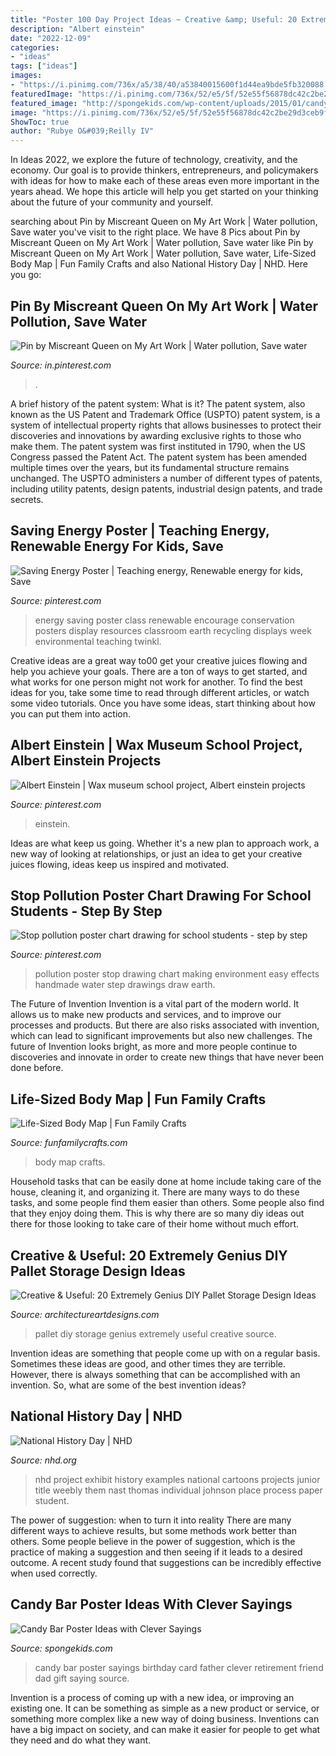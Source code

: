 ```yaml
---
title: "Poster 100 Day Project Ideas ~ Creative &amp; Useful: 20 Extremely Genius Diy Pallet Storage Design Ideas"
description: "Albert einstein"
date: "2022-12-09"
categories:
- "ideas"
tags: ["ideas"]
images:
- "https://i.pinimg.com/736x/a5/38/40/a53840015600f1d44ea9bde5fb320088.jpg"
featuredImage: "https://i.pinimg.com/736x/52/e5/5f/52e55f56878dc42c2be29d3ceb9fbdae.jpg"
featured_image: "http://spongekids.com/wp-content/uploads/2015/01/candy-bar-sayings/12-candy-bar-saying-ideas.jpg"
image: "https://i.pinimg.com/736x/52/e5/5f/52e55f56878dc42c2be29d3ceb9fbdae.jpg"
ShowToc: true
author: "Rubye O&#039;Reilly IV"
---
```



In Ideas 2022, we explore the future of technology, creativity, and the economy. Our goal is to provide thinkers, entrepreneurs, and policymakers with ideas for how to make each of these areas even more important in the years ahead. We hope this article will help you get started on your thinking about the future of your community and yourself.

	

		
searching about Pin by Miscreant Queen on My Art Work | Water pollution, Save water you've visit to the right place. We have 8 Pics about Pin by Miscreant Queen on My Art Work | Water pollution, Save water like Pin by Miscreant Queen on My Art Work | Water pollution, Save water, Life-Sized Body Map | Fun Family Crafts and also National History Day | NHD. Here you go:
		
    
## Pin By Miscreant Queen On My Art Work | Water Pollution, Save Water

<img loading=lazy src="https://i.pinimg.com/736x/98/ba/71/98ba711ba2fd9a1c7546c909cb2620e3.jpg" onerror="this.onerror=null;this.src='https://tse2.mm.bing.net/th?id=OIP.nDDmi9UGJXOFLmwsssVsLwHaNK&amp;pid=15.1';" alt="Pin by Miscreant Queen on My Art Work | Water pollution, Save water">

_Source: in.pinterest.com_

>. 

	

A brief history of the patent system: What is it?
The patent system, also known as the US Patent and Trademark Office (USPTO) patent system, is a system of intellectual property rights that allows businesses to protect their discoveries and innovations by awarding exclusive rights to those who make them. The patent system was first instituted in 1790, when the US Congress passed the Patent Act. The patent system has been amended multiple times over the years, but its fundamental structure remains unchanged. The USPTO administers a number of different types of patents, including utility patents, design patents, industrial design patents, and trade secrets.

    
## Saving Energy Poster | Teaching Energy, Renewable Energy For Kids, Save

<img loading=lazy src="https://i.pinimg.com/736x/52/e5/5f/52e55f56878dc42c2be29d3ceb9fbdae.jpg" onerror="this.onerror=null;this.src='https://tse3.mm.bing.net/th?id=OIP.bzYgzAH0a-hmR3NkwZnqzgHaKl&amp;pid=15.1';" alt="Saving Energy Poster | Teaching energy, Renewable energy for kids, Save">

_Source: pinterest.com_

>energy saving poster class renewable encourage conservation posters display resources classroom earth recycling displays week environmental teaching twinkl. 

	

Creative ideas are a great way to00 get your creative juices flowing and help you achieve your goals. There are a ton of ways to get started, and what works for one person might not work for another. To find the best ideas for you, take some time to read through different articles, or watch some video tutorials. Once you have some ideas, start thinking about how you can put them into action.

    
## Albert Einstein | Wax Museum School Project, Albert Einstein Projects

<img loading=lazy src="https://i.pinimg.com/736x/a5/38/40/a53840015600f1d44ea9bde5fb320088.jpg" onerror="this.onerror=null;this.src='https://tse2.mm.bing.net/th?id=OIP.azv-T66mUNN-QtwvQku3zwHaFm&amp;pid=15.1';" alt="Albert Einstein | Wax museum school project, Albert einstein projects">

_Source: pinterest.com_

>einstein. 

	

Ideas are what keep us going. Whether it's a new plan to approach work, a new way of looking at relationships, or just an idea to get your creative juices flowing, ideas keep us inspired and motivated.

    
## Stop Pollution Poster Chart Drawing For School Students - Step By Step

<img loading=lazy src="https://i.pinimg.com/736x/c2/21/87/c22187da9a8ac3642c0f283d96df85ed.jpg" onerror="this.onerror=null;this.src='https://tse3.mm.bing.net/th?id=OIP.F0V8HqZJlaQWbypp8J_JgAHaFj&amp;pid=15.1';" alt="Stop pollution poster chart drawing for school students - step by step">

_Source: pinterest.com_

>pollution poster stop drawing chart making environment easy effects handmade water step drawings draw earth. 

	

The Future of Invention
Invention is a vital part of the modern world. It allows us to make new products and services, and to improve our processes and products. But there are also risks associated with invention, which can lead to significant improvements but also new challenges. The future of Invention looks bright, as more and more people continue to discoveries and innovate in order to create new things that have never been done before.

    
## Life-Sized Body Map | Fun Family Crafts

<img loading=lazy src="https://funfamilycrafts.com/wp-content/uploads/2013/08/IMG_2149.jpg" onerror="this.onerror=null;this.src='https://tse4.mm.bing.net/th?id=OIP.gTmHu1WGy-Ftx72yM1BPcQHaLG&amp;pid=15.1';" alt="Life-Sized Body Map | Fun Family Crafts">

_Source: funfamilycrafts.com_

>body map crafts. 

	

Household tasks that can be easily done at home include taking care of the house, cleaning it, and organizing it. There are many ways to do these tasks, and some people find them easier than others. Some people also find that they enjoy doing them. This is why there are so many diy ideas out there for those looking to take care of their home without much effort.

    
## Creative &amp; Useful: 20 Extremely Genius DIY Pallet Storage Design Ideas

<img loading=lazy src="https://www.architectureartdesigns.com/wp-content/uploads/2014/12/1716.jpg" onerror="this.onerror=null;this.src='https://tse1.mm.bing.net/th?id=OIP.bxdesK2dae7ei60U0I2NyQHaO3&amp;pid=15.1';" alt="Creative &amp; Useful: 20 Extremely Genius DIY Pallet Storage Design Ideas">

_Source: architectureartdesigns.com_

>pallet diy storage genius extremely useful creative source. 

	

Invention ideas are something that people come up with on a regular basis. Sometimes these ideas are good, and other times they are terrible. However, there is always something that can be accomplished with an invention. So, what are some of the best invention ideas?

    
## National History Day | NHD

<img loading=lazy src="https://www.nhd.org/sites/default/files/upload/ExhibitExample1.jpg" onerror="this.onerror=null;this.src='https://tse4.mm.bing.net/th?id=OIP.CRc1Dp1H2D1UJkVOpjGvlgHaLG&amp;pid=15.1';" alt="National History Day | NHD">

_Source: nhd.org_

>nhd project exhibit history examples national cartoons projects junior title weebly them nast thomas individual johnson place process paper student. 

	

The power of suggestion: when to turn it into reality
There are many different ways to achieve results, but some methods work better than others. Some people believe in the power of suggestion, which is the practice of making a suggestion and then seeing if it leads to a desired outcome. A recent study found that suggestions can be incredibly effective when used correctly.

    
## Candy Bar Poster Ideas With Clever Sayings

<img loading=lazy src="http://spongekids.com/wp-content/uploads/2015/01/candy-bar-sayings/12-candy-bar-saying-ideas.jpg" onerror="this.onerror=null;this.src='https://tse2.mm.bing.net/th?id=OIP.xXtAGYzQS3vZBkdTWtcs0wHaJ4&amp;pid=15.1';" alt="Candy Bar Poster Ideas with Clever Sayings">

_Source: spongekids.com_

>candy bar poster sayings birthday card father clever retirement friend dad gift saying source. 

	

Invention is a process of coming up with a new idea, or improving an existing one. It can be something as simple as a new product or service, or something more complex like a new way of doing business. Inventions can have a big impact on society, and can make it easier for people to get what they need and do what they want.

